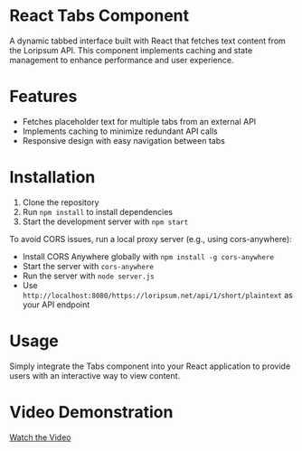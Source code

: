 # React Tabs Component
A dynamic tabbed interface built with React that fetches text content from the Loripsum API. This component implements caching and state management to enhance performance and user experience.

# Features
- Fetches placeholder text for multiple tabs from an external API
- Implements caching to minimize redundant API calls
- Responsive design with easy navigation between tabs

# Installation
1. Clone the repository
2. Run `npm install` to install dependencies
3. Start the development server with `npm start`

To avoid CORS issues, run a local proxy server (e.g., using cors-anywhere):
- Install CORS Anywhere globally with `npm install -g cors-anywhere`
- Start the server with `cors-anywhere` 
- Run the server with `node server.js`
- Use `http://localhost:8080/https://loripsum.net/api/1/short/plaintext` as your API endpoint

# Usage
Simply integrate the Tabs component into your React application to provide users with an interactive way to view content.

# Video Demonstration
[Watch the Video](https://drive.google.com/file/d/1pcf1NxjJQO_LsmFcBSVnYMDEbpUElJJN/view?usp=drive_link)
